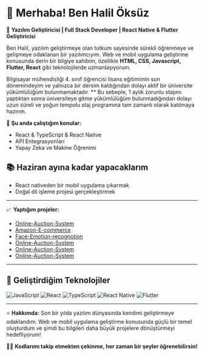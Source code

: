 # 👋 Merhaba! Ben Halil Öksüz

🔧 **Yazılım Geliştiricisi | Full Stack Developer | React Native & Flutter Geliştiricisi**

Ben Halil, yazılım geliştirmeye olan tutkum sayesinde sürekli öğrenmeye ve gelişmeye odaklanan bir yazılımcıyım. Web ve mobil uygulama geliştirme konusunda derin bir bilgiye sahibim, özellikle **HTML, CSS, Javascript, Flutter, React** gibi teknolojilerde uzmanlaşıyorum.

Bilgisayar mühendisliği 4. sınıf öğrencisi lisans eğitimimin son dönemindeyim ve yalnızca bir dersim kaldığından dolayı aktif bir üniversite yükümlülüğüm bulunmamaktadır. ** Bu sebeple, 1 aylık zorunlu stajımı yaptıktan sonra üniversiteye gitme yükümlülüğüm bulunmadığından dolayı uzun süreli ve yoğun tempolu staj programına tam zamanlı olarak katılmaya hazırım.

🌱 **Şu anda çalıştığım konular:**
- React & TypeScript & React Native
- API Entegrasyonları
- Yapay Zeka ve Makine Öğrenimi

## 📚 Haziran ayına kadar yapacaklarım
- React nativeden bir mobil uygulama çıkarmak
- Doğal dil işleme projesi gerçekleştirmek

---

📈 **Yaptığım projeler:**
- [Online-Auction-System](https://github.com/halilcanoksuz66/Online-Auction-System)
- [Amazon-E-commerce](https://github.com/halilcanoksuz66/Amazon-E-commerce)
- [Face-Emotion-recognotion](https://github.com/halilcanoksuz66/Face-Emotion-Recognotion)
- [Online-Auction-System](link)
- [Online-Auction-System](link)
- [Online-Auction-System](link)


---

## 🚀 Geliştirdiğim Teknolojiler

<img src="https://img.shields.io/badge/JavaScript-1f6e62?style=flat&logo=javascript" alt="JavaScript" />
<img src="https://img.shields.io/badge/React-1f6e62?style=flat&logo=react" alt="React" />
<img src="https://img.shields.io/badge/TypeScript-3178c6?style=flat&logo=typescript" alt="TypeScript" />
<img src="https://img.shields.io/badge/React%20Native-61dafb?style=flat&logo=react" alt="React Native" />
<img src="https://img.shields.io/badge/Flutter-02569B?style=flat&logo=flutter" alt="Flutter" />

---


⭐ **Hakkımda:**
Son bir yılda yazılım dünyasında kendimi geliştirmeye odaklandım. Web ve mobil uygulama geliştirme konusunda güçlü bir temel oluşturdum ve şimdi bu bilgileri daha büyük projelere dönüştürmeyi hedefliyorum!

🧑‍💻 **Kodlarımı takip etmekten çekinme, her zaman bir şeyler öğrenebilirsin!**
